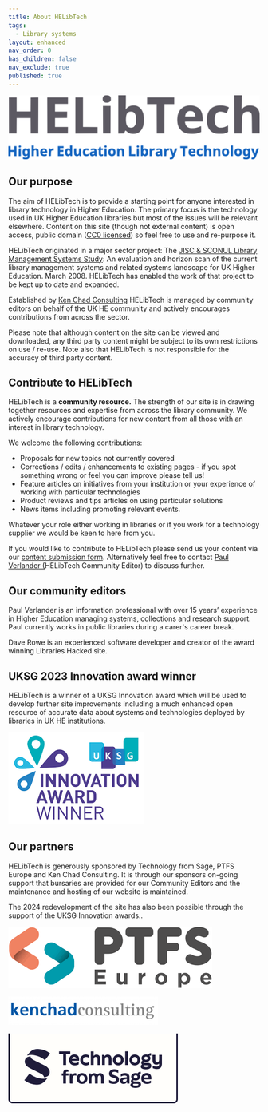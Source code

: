 ```yaml
---
title: About HELibTech
tags:
  - Library systems
layout: enhanced
nav_order: 0
has_children: false
nav_exclude: true
published: true
---
```

![A text logo for Higher Education Library Technology](/assets/images/logo-no-background.svg)

## Our purpose

The aim of HELibTech is to provide a starting point for anyone interested in library technology in Higher Education. The primary focus is the technology used in UK Higher Education libraries but most of the issues will be relevant elsewhere. Content on this site (though not external content) is open access, public domain ([CC0 licensed](https://creativecommons.org/publicdomain/zero/1.0/)) so feel free to use and re-purpose it.

HELibTech originated in a major sector project: The [JISC & SCONUL Library Management Systems Study](http://www.webarchive.org.uk/wayback/archive/20140615073047/http://www.jisc.ac.uk/media/documents/programmes/resourcediscovery/lmsstudy.pdf): An evaluation and horizon scan of the current library management systems and related systems landscape for UK Higher Education. March 2008. HELibTech has enabled the work of that project to be kept up to date and expanded.

Established by [Ken Chad Consulting](http://www.kenchadconsulting.com/) HELibTech is managed by community editors on behalf of the UK HE community and actively encourages contributions from across the sector.

Please note that although content on the site can be viewed and downloaded, any third party content might be subject to its own restrictions on use / re-use. Note also that HELibTech is not responsible for the accuracy of third party content.

## Contribute to HELibTech

HELibTech is a **community resource.** The strength of our site is in drawing together resources and expertise from across the library community. We actively encourage contributions for new content from all those with an interest in library technology.

We welcome the following contributions:

* Proposals for new topics not currently covered
* Corrections / edits / enhancements to existing pages - if you spot something wrong or feel you can improve please tell us!
* Feature articles on initiatives from your institution or your experience of working with particular technologies
* Product reviews and tips articles on using particular solutions
* News items including promoting relevant events.

Whatever your role either working in libraries or if you work for a technology supplier we would be keen to here from you.

If you would like to contribute to HELibTech please send us your content via our [content submission form](https://forms.gle/UmtXM59GMVpq1uMr5). Alternatively feel free to contact [Paul Verlander (](paulverlander@gmail.com)HELibTech Community Editor) to discuss further.

## Our community editors

Paul Verlander is an information professional with over 15 years’ experience in Higher Education managing systems, collections and research support. Paul currently works in public libraries during a carer's career break.

Dave Rowe is an experienced software developer and creator of the award winning Libraries Hacked site.

## UKSG 2023 Innovation award winner

HELibTech is a winner of a UKSG Innovation award which will be used to develop further site improvements including a much enhanced open resource of accurate data about systems and technologies deployed by libraries in UK HE institutions.

![](/assets/images/uksg-logo.png)

## Our partners

HELibTech is generously sponsored by Technology from Sage, PTFS Europe and Ken Chad Consulting. It is through our sponsors on-going support that bursaries are provided for our Community Editors and the maintenance and hosting of our website is maintained. 

The 2024 redevelopment of the site has also been possible through the support of the UKSG Innovation awards..

![](/assets/images/ptfs.png)

![](/assets/images/ken-chad-consulting-logo-300x57.png)

![](/assets/images/tehcnology-from-sage.svg)
